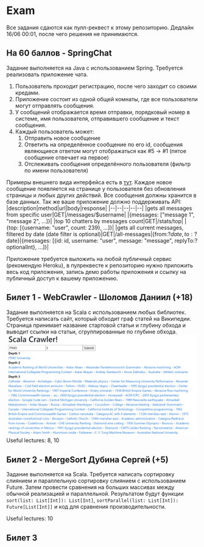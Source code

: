 
# Exam
Все задания сдаются как пулл-реквест к этому репозиторию.
Дедлайн 16/06 00:01, после чего решения не принимаются.
## На 60 баллов - SpringChat
Задание выполняется на Java с использованием Spring. 
Требуется реализовать приложение чата.
 1. Пользователь проходит регистрацию, после чего заходит со своими кредами.
 2. Приложение состоит из одной общей комнаты, где все пользователи могут отправлять сообщения.
 3. У сообщений отображается время отправки, порядковый номер в системе, имя пользователя, отправившего сообщение и текст сообщения.
 4. Каждый пользователь может:
	 1. Отправить новое сообщение
	 2. Ответить на определённое сообщение по его id, сообщения являющиеся ответом могут отображаться как #5 -> #1 (пятое сообщение отвечает на первое)
	 3. Отслеживать сообщения определённого пользователя (фильтр по имени пользователя)

Примеры внешнего вида интерфейса есть в [тут](https://github.com/Backend-ITMO-2021/Lecture-8).
Каждое новое сообщение появляется на странице у пользователя без обновления страницы и любых других действий. Все сообщения должны хранится в базе данных.
Так же ваше приложение должно поддерживать API:
|description|method|url|body|response|
|--|--|--|--|--|
|gets all messages from specific user|GET|/messages/$username|  |{messages: ["message 1", "message 2", ...]}|
|top 10 chatters by messages count|GET|/stats/top| |{top: [{username: "user", count: 239}, ...]}|
|gets all current messages, filtered by date (date filter is optional)|GET|/all-messages|{from:?$date, to:?$date}|{messages: [{id: id, username: "user", message: "message", replyTo:? optionalInt}, ...]}|

Приложение требуется выложить на любой публичный сервис (рекомендую Heroku), в пулреквесте к репозиторию нужно приложить весь код приложения, запись демо работы приложения и ссылку на публичный доступ к вашему приложению.

## Билет 1 - WebCrawler - Шоломов Даниил (+18)
Задание выполняется на Scala с использованием любых библиотек.
Требуется написать сайт, который обходит граф статей на Википедии. Страница принимает название стартовой статьи и глубину обхода и выводит ссылки на статьи, сгруппированные по глубине обхода.
![Crawler](https://github.com/Backend-ITMO-2021/Exam/blob/main/examples/Crawler.jpg)
Useful lectures: 8, 10
## Билет 2 - MergeSort Дубина Сергей (+5)
Задание выполняется на Scala.
Требуется написать сортировку слиянием и параллельную сортировку слиянием с использованием Future. Затем провести сравнения на больших массивах между обычной реализацией и параллельной.
Результатом будут функции `sort(list: List[Int]): List[Int]`, `sortParallel(list: List[Int]): Future[List[Int]]` и код для сравнения производительности.

Useful lectures: 10
## Билет 3

